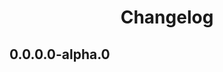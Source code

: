
<h1 align="center" style="font-weight: bold">
    Changelog
</h1>

<h2 id="0-0-0-0-0-0">0.0.0.0-alpha.0</h2>